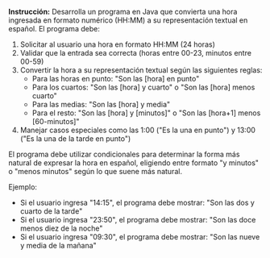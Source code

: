 
**Instrucción:** Desarrolla un programa en Java que convierta una hora ingresada en formato numérico (HH:MM) a su representación textual en español. El programa debe:

1. Solicitar al usuario una hora en formato HH:MM (24 horas)
2. Validar que la entrada sea correcta (horas entre 00-23, minutos entre 00-59)
3. Convertir la hora a su representación textual según las siguientes reglas:
    - Para las horas en punto: "Son las [hora] en punto"
    - Para los cuartos: "Son las [hora] y cuarto" o "Son las [hora] menos cuarto"
    - Para las medias: "Son las [hora] y media"
    - Para el resto: "Son las [hora] y [minutos]" o "Son las [hora+1] menos [60-minutos]"
4. Manejar casos especiales como las 1:00 ("Es la una en punto") y 13:00 ("Es la una de la tarde en punto")

El programa debe utilizar condicionales para determinar la forma más natural de expresar la hora en español, eligiendo entre formato "y minutos" o "menos minutos" según lo que suene más natural.

Ejemplo:

- Si el usuario ingresa "14:15", el programa debe mostrar: "Son las dos y cuarto de la tarde"
- Si el usuario ingresa "23:50", el programa debe mostrar: "Son las doce menos diez de la noche"
- Si el usuario ingresa "09:30", el programa debe mostrar: "Son las nueve y media de la mañana"